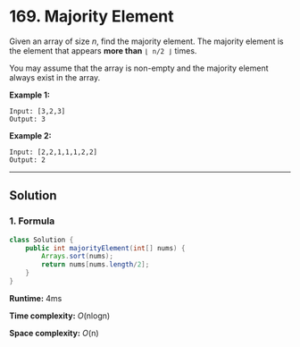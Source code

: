 # 169. Majority Element

Given an array of size *n*, find the majority element. The majority element is the element that appears **more than** `⌊ n/2 ⌋` times.

You may assume that the array is non-empty and the majority element always exist in the array.

**Example 1:**

```
Input: [3,2,3]
Output: 3
```

**Example 2:**

```
Input: [2,2,1,1,1,2,2]
Output: 2
```

---

## Solution

### 1.  Formula

```java
class Solution {
    public int majorityElement(int[] nums) {
        Arrays.sort(nums);
        return nums[nums.length/2];
    }
}
```

**Runtime:** 4ms

**Time complexity:** *O*(nlogn)

**Space complexity:** *O*(n)

